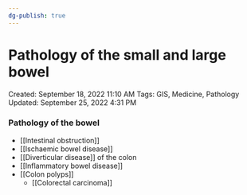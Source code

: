 ```yaml
---
dg-publish: true
---
```


# Pathology of the small and large bowel

Created: September 18, 2022 11:10 AM
Tags: GIS, Medicine, Pathology
Updated: September 25, 2022 4:31 PM

### Pathology of the bowel

- [[Intestinal obstruction]]
- [[Ischaemic bowel disease]]
- [[Diverticular disease]] of the colon
- [[Inflammatory bowel disease]]
- [[Colon polyps]]
    - [[Colorectal carcinoma]]